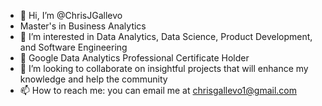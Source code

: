 - 👋 Hi, I’m @ChrisJGallevo
- Master's in Business Analytics
- 👀 I’m interested in Data Analytics, Data Science, Product Development, and Software Engineering
- 🌱 Google Data Analytics Professional Certificate Holder
- 💞️ I’m looking to collaborate on insightful projects that will enhance my knowledge and help the community
- 📫 How to reach me: you can email me at chrisgallevo1@gmail.com

<!---
ChrisJGallevo/ChrisJGallevo is a ✨ special ✨ repository because its `README.md` (this file) appears on your GitHub profile.
You can click the Preview link to take a look at your changes.
--->
